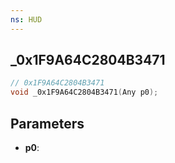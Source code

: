 ```yaml
---
ns: HUD
---
```

## _0x1F9A64C2804B3471

```c
// 0x1F9A64C2804B3471
void _0x1F9A64C2804B3471(Any p0);
```

## Parameters
* **p0**:
